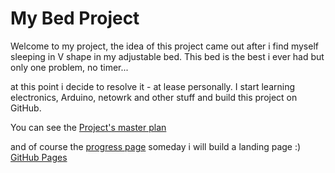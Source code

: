 # My Bed Project

Welcome to my project, the idea of this project came out after i find myself sleeping in V shape in my adjustable bed.
This bed is the best i ever had but only one problem, no timer...

at this point i decide to resolve it - at lease personally. I start learning electronics, Arduino, netowrk and other stuff and build this project on GitHub.

You can see the [Project's master plan](https://github.com/oferhaviv/Bed/wiki/Project's-Master-Plan)

and of course the [progress page](https://github.com/oferhaviv/Bed/wiki/Progress-by-Stages)
someday i will build a landing page :) [GitHub Pages](http://oferhaviv.github.io/Bed )